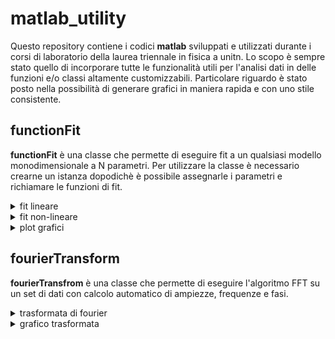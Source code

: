 # matlab_utility

Questo repository contiene i codici **matlab** sviluppati e utilizzati durante i corsi di
laboratorio della laurea triennale in fisica a unitn. Lo scopo è sempre stato quello di incorporare tutte le funzionalità utili per l'analisi dati in delle funzioni e/o classi altamente customizzabili. Particolare riguardo è stato posto nella possibilità di generare grafici in maniera rapida e con uno stile consistente.

## functionFit

**functionFit** è una classe che permette di eseguire fit a un qualsiasi modello monodimensionale a N parametri. Per utilizzare la classe è necessario crearne un istanza dopodichè è possibile assegnarle i parametri e richiamare le funzioni di fit.

<details>
<summary> fit lineare </summary>

```matlab
% Istanza classe functionFit
fitter =  functionFit();
    
% Dati su cui eseguire il fit
fitter.datax = my_datax;
fitter.datay = my_datay;

% Incertezze sui dati
fitter.sigmax = my_sigmax;
fitter.sigmay = my_sigmay;

% Par è l'array contenente i parametri trovati, errpar il relativo array delle incertezze. 
[par, errpar, yfit, chi2norm] = fitter.linearFit();
```

</details>

<details>
<summary> fit non-lineare </summary>

```matlab
% Istanza classe functionFit
fitter =  functionFit();
    
% Dati su cui eseguire il fit
fitter.datax = my_datax;
fitter.datay = my_datay;

% Incertezze sui dati
fitter.sigmax = my_sigmax;
fitter.sigmay = my_sigmay;

% Imposta un modello sinusoidale
fitter.model = @(par, x) par(1)*sin(par(2)*x + par(3));

% Valori iniziali parametri
fitter.par = [0,0,0];

[par, errpar, yfit, chi2norm] = fitter.modelFit();
```

In questo caso specifico il fitter ha una libertà sul segno dell'ampiezza e il valore della fase. È possibile ridurre il range di valori per i parametri, forzando ad esempio l'ampiezza ai soli valori positivi tramite **upperBounds** e **lowerBounds**.

```matlab
% Istanza classe functionFit
fitter =  functionFit();
    
% Dati su cui eseguire il fit
fitter.datax = my_datax;
fitter.datay = my_datay;

% Incertezze sui dati
fitter.sigmax = my_sigmax;
fitter.sigmay = my_sigmay;

% Fit a un modello sinusoidale
fitter.model = @(par, x) par(1)*sin(par(2)*x + par(3));

% Valori iniziali parametri
fitter.par = [0,0,0];

% Limiti valori parametri
fitter.upperBounds = [inf inf 2*pi];
fitter.lowerBounds = [0 -inf 0];

[par, errpar, yfit, chi2norm] = fitter.modelFit();
```

</details>

<details>
<summary> plot grafici </summary>

Una tra le funzioni principali di questa classe è la possibilità di generare, oltre ai risultati del fit, anche il grafico dei residui. Il grafico generato è altamente customizzabile attraverso parametri di classe. Tutti i parametri sono elencati con nomi autoesplicativi nella sezione **arguments** della classe **functionFit**. Di seguito un esempio di un fit a una sinusoide smorzata.

```matlab
omega = 1000;

fitter = functionFit();

fitter.datax = my_datax;
fitter.datay = my_datay;

fitter.sigmax = my_sigmax;
fitter.sigmay = my_sigmay;

fitter.model = @(par, t) par(1)*cos((omega + par(2)) * t + par(3)).*exp(par(4)*t);

fitter.par = [0, 0, 0, 0];

fitter.upperBounds = [inf inf inf 0];
fitter.lowerBounds = [-inf -inf -inf -inf];

% Array contente unità di misura e nomi dei parametri da mostrare nella box
fitter.parnames = ["V_0","\delta{\omega_s}","\phi","\Upsilon"];
fitter.units = ["V","Hz","","s^{-1}"];

% Titolo grafico
fitter.name = "Smorzamento rapporto R1/R2=100";

% Label assi
fitter.labelx = "Tempo [s]";
fitter.labely = "Ampiezza [V]";
fitter.reslabely = "Scarti [V]";

% Posizione box parametri
fitter.boxPosition = [0.50 0.75];

% Funzione che esegue il fit, genera l'immagine e la salva in formato png
[par, errpar, yfit, chi2norm] = fitter.plotModelFit("example_images/esempio_plot.png");
```

![Screenshot](example_images/esempio_plot.png)

</details>

## fourierTransform

**fourierTransfrom** è una classe che permette di eseguire l'algoritmo FFT su un set di dati con calcolo automatico di ampiezze, frequenze e fasi.

<details>
<summary> trasformata di fourier </summary>

```matlab
% Istanza classe functionFit
f = fourierTransform();

% Dati su cui eseguire la trasformata
f.data = my_data;

% Incertezza sui dati
f.sigmaData = my_sigmaData;

% Intervallo di campionamento
f.dt = my_dt;

[frequencies, amps, phases, sigmaAmps, sigmaPhases] = ff.transform();
```

</details>

<details>
<summary> grafico trasformata </summary>

Il grafico generato è altamente customizzabile attraverso parametri di classe. Tutti i parametri sono elencati con nomi autoesplicativi nella sezione **arguments** della classe **fourierTransfrom**. Di seguito un esempio del grafico della trasformata di un segnale sinusoidale a pulsazione 1000Hz.

```matlab
% Istanza classe functionFit
f = fourierTransform();

% Dati su cui eseguire la trasformata
f.data = my_data;

% Incertezza sui dati
f.sigmaData = my_sigmaData;

% Intervallo di campionamento
f.dt = my_dt;

% Visualizza pulsazioni sull'asse x
ff.xAxisAsOmegas = 1;

% Limiti asse x
ff.xAxisLim = [600, 1400];

% Esegui trasformata e genera grafico delle ampiezze
[frequencies, amps, phases, sigmaAmps, sigmaPhases] = ff.plotAbsTransform("example_images/esempio_trasformata.png");

```

![Screenshot](example_images/esempio_trasformata.png)

</details>

